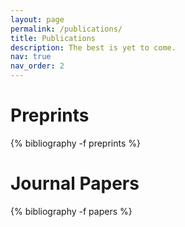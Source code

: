 ```yaml
---
layout: page
permalink: /publications/
title: Publications
description: The best is yet to come.
nav: true
nav_order: 2
---
```


<!-- _pages/publications.md -->
<div class="publications">

<h1>Preprints</h1>
{% bibliography -f preprints %}

<h1>Journal Papers</h1>
{% bibliography -f papers %}

</div>
